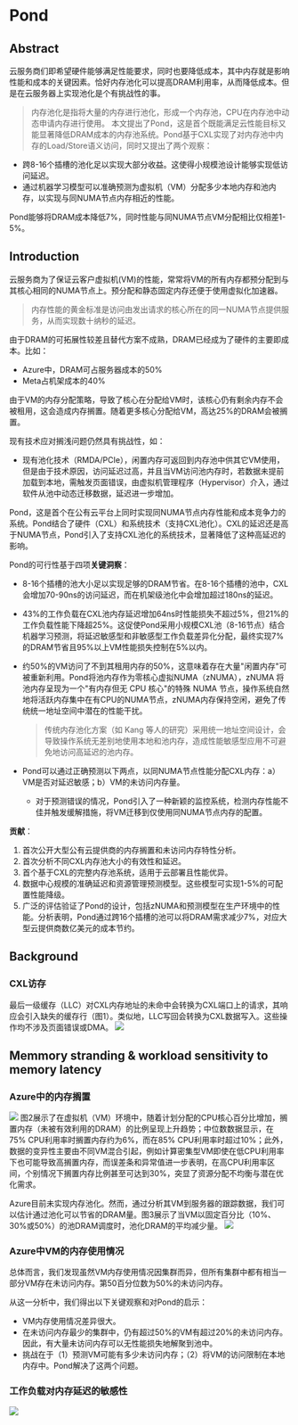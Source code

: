 
# Pond

## Abstract
云服务商们即希望硬件能够满足性能要求，同时也要降低成本，其中内存就是影响性能和成本的关键因素。恰好内存池化可以提高DRAM利用率，从而降低成本。但是在云服务器上实现池化是个有挑战性的事。
>内存池化是指将大量的内存进行池化，形成一个内存池，CPU在内存池中动态申请内存进行使用。
本文提出了Pond，这是首个既能满足云性能目标又能显著降低DRAM成本的内存池系统。Pond基于CXL实现了对内存池中内存的Load/Store语义访问，同时又提出了两个观察：
- 跨8-16个插槽的池化足以实现大部分收益。这使得小规模池设计能够实现低访问延迟。
- 通过机器学习模型可以准确预测为虚拟机（VM）分配多少本地内存和池内存，以实现与同NUMA节点内存相近的性能。

Pond能够将DRAM成本降低7%，同时性能与同NUMA节点VM分配相比仅相差1-5%。

## Introduction
云服务商为了保证云客户虚拟机(VM)的性能，常常将VM的所有内存都预分配到与其核心相同的NUMA节点上。预分配和静态固定内存还便于使用虚拟化加速器。
>内存性能的黄金标准是访问由发出请求的核心所在的同一NUMA节点提供服务，从而实现数十纳秒的延迟。

由于DRAM的可拓展性较差且替代方案不成熟，DRAM已经成为了硬件的主要即成本。比如：
- Azure中，DRAM可占服务器成本的50%
- Meta占机架成本的40%

由于VM的内存分配策略，导致了核心在分配给VM时，该核心仍有剩余内存不会被租用，这会造成内存搁置。随着更多核心分配给VM，高达25%的DRAM会被搁置。

现有技术应对搁浅问题仍然具有挑战性，如：
- 现有池化技术（RMDA/PCIe），闲置内存可返回到内存池中供其它VM使用，但是由于技术原因，访问延迟过高，并且当VM访问池内存时，若数据未提前加载到本地，需触发页面错误，由虚拟机管理程序（Hypervisor）介入，通过软件从池中动态迁移数据，延迟进一步增加。

Pond，这是首个在公有云平台上同时实现同NUMA节点内存性能和成本竞争力的系统。Pond结合了硬件（CXL）和系统技术（支持CXL池化）。CXL的延迟还是高于NUMA节点，Pond引入了支持CXL池化的系统技术，显著降低了这种高延迟的影响。

Pond的可行性基于四项**关键洞察**：
- 8-16个插槽的池大小足以实现足够的DRAM节省。在8-16个插槽的池中，CXL会增加70-90ns的访问延迟，而在机架级池化中会增加超过180ns的延迟。
- 43%的工作负载在CXL池内存延迟增加64ns时性能损失不超过5%，但21%的工作负载性能下降超25%。这促使Pond采用小规模CXL池（8-16节点）结合机器学习预测，将延迟敏感型和非敏感型工作负载差异化分配，最终实现7%的DRAM节省且95%以上VM性能损失控制在5%以内。
- 约50%的VM访问了不到其租用内存的50%，这意味着存在大量"闲置内存"可被重新利用。Pond将池内存作为零核心虚拟NUMA（zNUMA），zNUMA 将池内存呈现为一个"有内存但无 CPU 核心"的特殊 NUMA 节点，操作系统自然地将活跃内存集中在有CPU的NUMA节点，zNUMA内存保持空闲，避免了传统统一地址空间中潜在的性能干扰。

    >传统内存池化方案（如 Kang 等人的研究）采用统一地址空间设计，会导致操作系统无差别地使用本地和池内存，造成性能敏感型应用不可避免地访问高延迟的池内存。
- Pond可以通过正确预测以下两点，以同NUMA节点性能分配CXL内存：a）VM是否对延迟敏感；b）VM的未访问内存量。
    - 对于预测错误的情况，Pond引入了一种新颖的监控系统，检测内存性能不佳并触发缓解措施，将VM迁移到仅使用同NUMA节点内存的配置。


**贡献**：
1. 首次公开大型公有云提供商的内存搁置和未访问内存特性分析。
2. 首次分析不同CXL内存池大小的有效性和延迟。
3. 首个基于CXL的完整内存池系统，适用于云部署且性能优异。
4. 数据中心规模的准确延迟和资源管理预测模型。这些模型可实现1-5%的可配置性能降级。
5. 广泛的评估验证了Pond的设计，包括zNUMA和预测模型在生产环境中的性能。分析表明，Pond通过跨16个插槽的池可以将DRAM需求减少7%，对应大型云提供商数亿美元的成本节约。


## Background
### CXL访存
最后一级缓存（LLC）对CXL内存地址的未命中会转换为CXL端口上的请求，其响应会引入缺失的缓存行（图1）。类似地，LLC写回会转换为CXL数据写入。这些操作均不涉及页面错误或DMA。
![](https://pic1.imgdb.cn/item/67eceebb0ba3d5a1d7ea10c0.png)

## Memmory stranding & workload sensitivity to memory latency
### Azure中的内存搁置
![](https://pic1.imgdb.cn/item/67ecf4c90ba3d5a1d7ea1592.png)
图2展示了在虚拟机（VM）环境中，随着计划分配的CPU核心百分比增加，搁置内存（未被有效利用的DRAM）的比例呈现上升趋势；中位数数据显示，在75% CPU利用率时搁置内存约为6%，而在85% CPU利用率时超过10%；此外，数据的变异性主要由不同VM混合引起，例如计算密集型VM即使在低CPU利用率下也可能导致高搁置内存，而误差条和异常值进一步表明，在高CPU利用率区间，个别情况下搁置内存比例甚至可达到30%，突显了资源分配不均衡与潜在优化需求。



Azure目前未实现内存池化。然而，通过分析其VM到服务器的跟踪数据，我们可以估计通过池化可以节省的DRAM量。图3展示了当VM以固定百分比（10%、30%或50%）的池DRAM调度时，池化DRAM的平均减少量。
![](https://pic1.imgdb.cn/item/67ecf9700ba3d5a1d7eaf524.png)

### Azure中VM的内存使用情况
总体而言，我们发现虽然VM内存使用情况因集群而异，但所有集群中都有相当一部分VM存在未访问内存。第50百分位数为50%的未访问内存。

从这一分析中，我们得出以下关键观察和对Pond的启示：
- VM内存使用情况差异很大。
- 在未访问内存最少的集群中，仍有超过50%的VM有超过20%的未访问内存。因此，有大量未访问内存可以无性能损失地解聚到池中。
- 挑战在于（1）预测VM可能有多少未访问内存；（2）将VM的访问限制在本地内存中。Pond解决了这两个问题。

### 工作负载对内存延迟的敏感性
![](https://pic1.imgdb.cn/item/67ecfb1d0ba3d5a1d7eaf5fb.png)